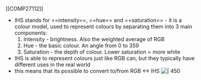 [[COMP27112]]

- IHS stands for ==intensity==, ==hue== and ==saturation== - it is a colour model, used to represent colours by separating them into 3 main components:
	1. Intensity - brightness. Also the weighted average of RGB
	2. Hue - the basic colour. An angle from 0 to 359
	3. Saturation - the depth of colour. Lower saturation = more white
- IHS is able to represent colours just like RGB can, but they typically have different uses in the real world
- this means that its possible to convert to/from RGB <-> IHS
![ | 450](https://i.imgur.com/1VjspED.png)
